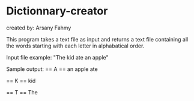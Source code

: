 # Dictionnary-creator

created by: Arsany Fahmy

This program takes a text file as input and returns a text file containing all the words starting with each letter in alphabatical order.

Input file example: "The kid ate an apple"

Sample output:
== A ==
an 
apple
ate

== K ==
kid 

== T ==
The
